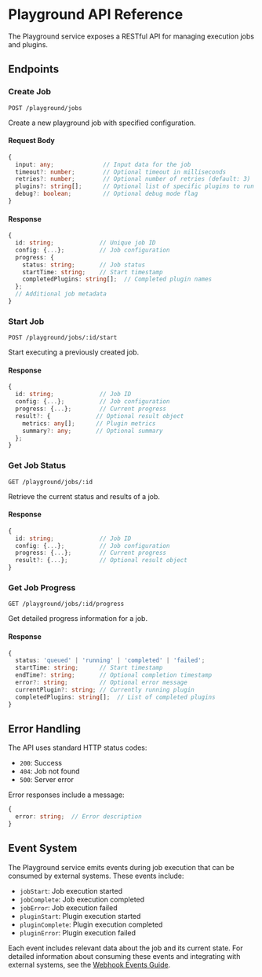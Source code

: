 # Playground API Reference

The Playground service exposes a RESTful API for managing execution jobs and plugins.

## Endpoints

### Create Job

```http
POST /playground/jobs
```

Create a new playground job with specified configuration.

#### Request Body

```typescript
{
  input: any;              // Input data for the job
  timeout?: number;        // Optional timeout in milliseconds
  retries?: number;        // Optional number of retries (default: 3)
  plugins?: string[];      // Optional list of specific plugins to run
  debug?: boolean;         // Optional debug mode flag
}
```

#### Response

```typescript
{
  id: string;             // Unique job ID
  config: {...};          // Job configuration
  progress: {
    status: string;       // Job status
    startTime: string;    // Start timestamp
    completedPlugins: string[];  // Completed plugin names
  };
  // Additional job metadata
}
```

### Start Job

```http
POST /playground/jobs/:id/start
```

Start executing a previously created job.

#### Response

```typescript
{
  id: string;             // Job ID
  config: {...};          // Job configuration
  progress: {...};        // Current progress
  result?: {             // Optional result object
    metrics: any[];      // Plugin metrics
    summary?: any;       // Optional summary
  };
}
```

### Get Job Status

```http
GET /playground/jobs/:id
```

Retrieve the current status and results of a job.

#### Response

```typescript
{
  id: string;             // Job ID
  config: {...};          // Job configuration
  progress: {...};        // Current progress
  result?: {...};         // Optional result object
}
```

### Get Job Progress

```http
GET /playground/jobs/:id/progress
```

Get detailed progress information for a job.

#### Response

```typescript
{
  status: 'queued' | 'running' | 'completed' | 'failed';
  startTime: string;      // Start timestamp
  endTime?: string;       // Optional completion timestamp
  error?: string;         // Optional error message
  currentPlugin?: string; // Currently running plugin
  completedPlugins: string[];  // List of completed plugins
}
```

## Error Handling

The API uses standard HTTP status codes:

- `200`: Success
- `404`: Job not found
- `500`: Server error

Error responses include a message:

```typescript
{
  error: string;  // Error description
}
```

## Event System

The Playground service emits events during job execution that can be consumed by external systems. These events include:

- `jobStart`: Job execution started
- `jobComplete`: Job execution completed
- `jobError`: Job execution failed
- `pluginStart`: Plugin execution started
- `pluginComplete`: Plugin execution completed
- `pluginError`: Plugin execution failed

Each event includes relevant data about the job and its current state. For detailed information about consuming these events and integrating with external systems, see the [Webhook Events Guide](../guides/webhooks.md).
